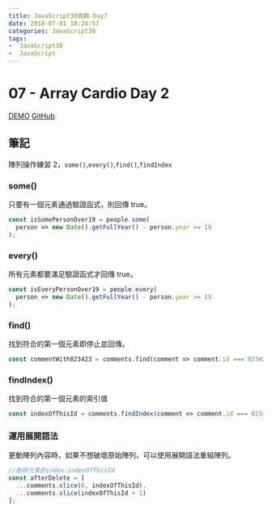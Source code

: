 ```yaml
---
title: JavaScript30挑戰-Day7
date: 2018-07-01 18:24:57
categories: JavaScript30
tags:
-  JavaScript30
-  JavaScript
---
```


# 07 - Array Cardio Day 2

[DEMO](https://weiyuan1993.github.io/JavaScript30/07-Array-Cardio-Day2/)
[GitHub](https://github.com/weiyuan1993/JavaScript30/tree/master/07-Array-Cardio-Day2)

## 筆記

陣列操作練習 2，`some()`,`every()`,`find()`,`findIndex`

<!--More-->

### some()

只要有一個元素通過驗證函式，則回傳 true。

```javascript
const isSomePersonOver19 = people.some(
  person => new Date().getFullYear() - person.year >= 19
);
```

### every()

所有元素都要滿足驗證函式才回傳 true。

```javascript
const isEveryPersonOver19 = people.every(
  person => new Date().getFullYear() - person.year >= 19
);
```

### find()

找到符合的第一個元素即停止並回傳。

```javascript
const commentWith823423 = comments.find(comment => comment.id === 823423);
```

### findIndex()

找到符合的第一個元素的索引值

```javascript
const indexOfThisId = comments.findIndex(comment => comment.id === 823423);
```

### 運用展開語法

更動陣列內容時，如果不想破壞原始陣列，可以使用展開語法重組陣列。

```javascript
//刪除元素的index:indexOfThisId
const afterDelete = [
  ...comments.slice(0, indexOfThisId),
  ...comments.slice(indexOfThisId + 1)
];
```
